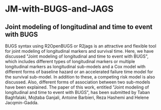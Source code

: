 # JM-with-BUGS-and-JAGS
## Joint modeling of longitudinal and time to event with BUGS
BUGS syntax using R2OpenBUGS or R2jags is  an attractive and flexible tool for joint modeling of longitudinal markers and survival time. Here, we have discussed "Joint modeling of longitudinal and time to event with BUGS", which includes different types of longitudinal markers or multiple longitudinal markers as longitudinal sub-models and a Cox model with different forms of baseline hazard or an accelerated failure time model for the survival sub-model. In addition to these, a competing risk model is also discussed. Also, different forms of association between two sub-models have been explained. The paper of this work, entitled "Joint modeling of longitudinal and time to event with BUGS", has been submitted by Taban Baghfalaki, Mojtaba Ganjali, Antoine Barbieri, Reza Hashemi and Helene Jacqmin-Gadda.
